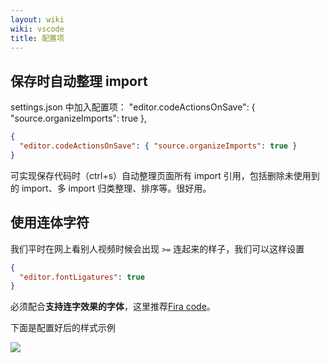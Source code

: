 ```yaml
---
layout: wiki
wiki: vscode
title: 配置项
---
```


## 保存时自动整理 import

settings.json 中加入配置项： "editor.codeActionsOnSave": { "source.organizeImports": true },

```json settings.json
{
  "editor.codeActionsOnSave": { "source.organizeImports": true }
}
```

可实现保存代码时（ctrl+s）自动整理页面所有 import 引用，包括删除未使用到的 import、多 import 归类整理、排序等。很好用。

## 使用连体字符

我们平时在网上看别人视频时候会出现 `>=` 连起来的样子，我们可以这样设置

```json settings.json
{
  "editor.fontLigatures": true
}
```

必须配合**支持连字效果的字体**，这里推荐[Fira code](https://github.com/tonsky/FiraCode)。

下面是配置好后的样式示例

![](/assets/posts/ligature_variants.png)
